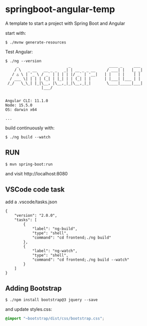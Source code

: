 # springboot-angular-temp

A template to start a project with Spring Boot and Angular

start with:

```
$ ./mvnw generate-resources
```

Test Angular:
```
$ ./ng --version
     _                      _                 ____ _     ___
    / \   _ __   __ _ _   _| | __ _ _ __     / ___| |   |_ _|
   / △ \ | '_ \ / _` | | | | |/ _` | '__|   | |   | |    | |
  / ___ \| | | | (_| | |_| | | (_| | |      | |___| |___ | |
 /_/   \_\_| |_|\__, |\__,_|_|\__,_|_|       \____|_____|___|
                |___/
    

Angular CLI: 11.1.0
Node: 15.5.0
OS: darwin x64

...
```

build continuously with:
```
$ ./ng build --watch
```

RUN
-------
```
$ mvn spring-boot:run
```
and visit http://localhost:8080


VSCode code task
----------------
add a .vscode/tasks.json
```
{
    "version": "2.0.0",
    "tasks": [
        {
            "label": "ng-build",
            "type": "shell",
            "command": "cd frontend;./ng build"
        },
        {
            "label": "ng-watch",
            "type": "shell",
            "command": "cd frontend;./ng build --watch"
        }
    ]
}
```

Adding Bootstrap
----------------
```
$ ./npm install bootstrap@3 jquery --save
```

and update styles.css:
```css
@import "~bootstrap/dist/css/bootstrap.css";
```



